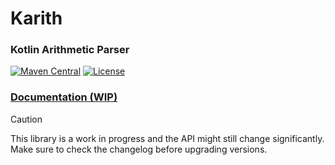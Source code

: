 # Karith

### Kotlin Arithmetic Parser

[![Maven Central](https://img.shields.io/maven-central/v/com.skyecodes.karith/karith)](https://search.maven.org/artifact/com.skyecodes.karith/karith)
[![License](https://img.shields.io/github/license/skyecodes/Karith)](https://mit-license.org/)

### [Documentation (WIP)](https://karith.skye.codes)

> [!CAUTION]
> This library is a work in progress and the API might still change significantly. Make sure to check the changelog
> before upgrading versions.
